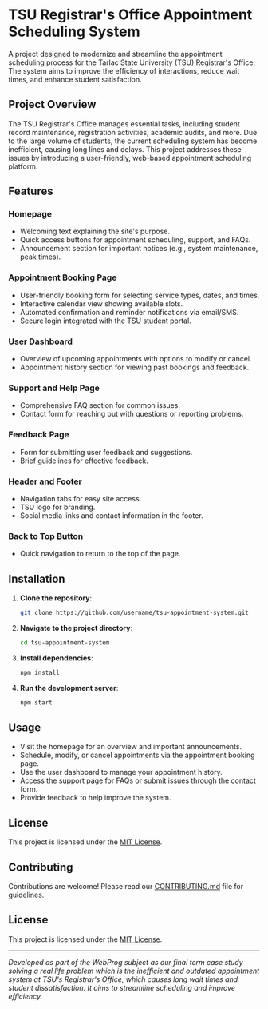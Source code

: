 # TSU Registrar's Office Appointment Scheduling System

A project designed to modernize and streamline the appointment scheduling process for the Tarlac State University (TSU) Registrar's Office. The system aims to improve the efficiency of interactions, reduce wait times, and enhance student satisfaction.

## Project Overview
The TSU Registrar's Office manages essential tasks, including student record maintenance, registration activities, academic audits, and more. Due to the large volume of students, the current scheduling system has become inefficient, causing long lines and delays. This project addresses these issues by introducing a user-friendly, web-based appointment scheduling platform.

## Features

### Homepage
- Welcoming text explaining the site's purpose.
- Quick access buttons for appointment scheduling, support, and FAQs.
- Announcement section for important notices (e.g., system maintenance, peak times).

### Appointment Booking Page
- User-friendly booking form for selecting service types, dates, and times.
- Interactive calendar view showing available slots.
- Automated confirmation and reminder notifications via email/SMS.
- Secure login integrated with the TSU student portal.

### User Dashboard
- Overview of upcoming appointments with options to modify or cancel.
- Appointment history section for viewing past bookings and feedback.

### Support and Help Page
- Comprehensive FAQ section for common issues.
- Contact form for reaching out with questions or reporting problems.

### Feedback Page
- Form for submitting user feedback and suggestions.
- Brief guidelines for effective feedback.

### Header and Footer
- Navigation tabs for easy site access.
- TSU logo for branding.
- Social media links and contact information in the footer.

### Back to Top Button
- Quick navigation to return to the top of the page.

## Installation

1. **Clone the repository**:
    ```bash
    git clone https://github.com/username/tsu-appointment-system.git
    ```
2. **Navigate to the project directory**:
    ```bash
    cd tsu-appointment-system
    ```
3. **Install dependencies**:
    ```bash
    npm install
    ```
4. **Run the development server**:
    ```bash
    npm start
    ```

## Usage
- Visit the homepage for an overview and important announcements.
- Schedule, modify, or cancel appointments via the appointment booking page.
- Use the user dashboard to manage your appointment history.
- Access the support page for FAQs or submit issues through the contact form.
- Provide feedback to help improve the system.

## License
This project is licensed under the [MIT License](LICENSE).

## Contributing
Contributions are welcome! Please read our [CONTRIBUTING.md](CONTRIBUTING.md) file for guidelines.

## License
This project is licensed under the [MIT License](LICENSE).

---

*Developed as part of the WebProg subject as our final term case study solving a real life problem which is the inefficient and outdated appointment system at TSU's Registrar's Office, which causes long wait times and student dissatisfaction. It aims to streamline scheduling and improve efficiency.*
